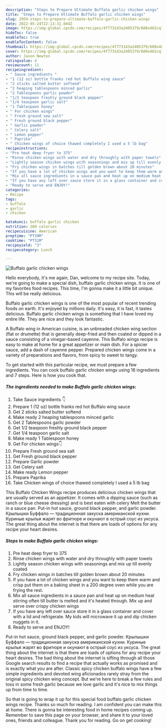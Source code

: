 ```yaml
---
description: "Steps to Prepare Ultimate Buffalo garlic chicken wings"
title: "Steps to Prepare Ultimate Buffalo garlic chicken wings"
slug: 2959-steps-to-prepare-ultimate-buffalo-garlic-chicken-wings
date: 2022-05-24T22:13:31.044Z
image: https://img-global.cpcdn.com/recipes/4f773143a2405379/680x482cq70/buffalo-garlic-chicken-wings-recipe-main-photo.jpg
hideToc: false
enableToc: true
enableTocContent: false
thumbnail: https://img-global.cpcdn.com/recipes/4f773143a2405379/680x482cq70/buffalo-garlic-chicken-wings-recipe-main-photo.jpg
cover: https://img-global.cpcdn.com/recipes/4f773143a2405379/680x482cq70/buffalo-garlic-chicken-wings-recipe-main-photo.jpg
author: Jason Newton
ratingvalue: 4
reviewcount: 11
recipeingredient:
- " Sauce ingredients "
- "1 (12 oz) bottle franks red hot Buffalo wing sauce"
- "2 sticks salted butter softend"
- "2 heaping tablespoons minced garlic"
- "2 Tablespoons garlic powder"
- "1/2 teaspoon freshly ground black pepper"
- "1/4 teaspoon garlic salt"
- "1 Tablespoon honey"
- " For chicken wings"
- " Fresh ground sea salt"
- " Fresh ground black pepper"
- " Garlic powder"
- " Celery salt"
- " Lemon pepper"
- " Paprika"
- " Chicken wings of choice thawed completely I used a 5 lb bag"
recipeinstructions:
- "Pre heat deep fryer to 375"
- "Rinse chicken wings with water and dry throughly with paper towels"
- "Lightly season chicken wings with seasonings and mix up till evenly coated"
- "Fry chicken wings in batches till golden brown about 20 minutes"
- "If you have a lot of chicken wings and you want to keep them warm and crisp put them on a baking sheet in a 200 degree oven while you are frying the rest."
- "Mix all sauce ingredients in a sauce pan and heat up on medium heat stirring often till butter is melted and it&#39;s heated through. Mix up and serve over crispy chicken wings"
- "If you have any left over sauce store it in a glass container and cover with a lid and refrigerate. My kids will microwave it up and dip chicken nuggets in it."
- "Ready to serve and ENJOY!"
categories:
- Recipe
tags:
- buffalo
- garlic
- chicken

katakunci: buffalo garlic chicken 
nutrition: 269 calories
recipecuisine: American
preptime: "PT39M"
cooktime: "PT31M"
recipeyield: "3"
recipecategory: Lunch

---
```



![Buffalo garlic chicken wings](https://img-global.cpcdn.com/recipes/4f773143a2405379/680x482cq70/buffalo-garlic-chicken-wings-recipe-main-photo.jpg)

Hello everybody, it's me again, Dan, welcome to my recipe site. Today, we're going to make a special dish, buffalo garlic chicken wings. It is one of my favorites food recipes. This time, I'm gonna make it a little bit unique. This will be really delicious.

Buffalo garlic chicken wings is one of the most popular of recent trending foods on earth. It's enjoyed by millions daily. It's easy, it is fast, it tastes delicious. Buffalo garlic chicken wings is something that I have loved my entire life. They are nice and they look fantastic.

A Buffalo wing in American cuisine, is an unbreaded chicken wing section (flat or drumette) that is generally deep-fried and then coated or dipped in a sauce consisting of a vinegar-based cayenne. This Buffalo wings recipe is easy to make at home for a great appetizer or main dish. For a spicier sauce, add a dash of cayenne pepper. Prepared chicken wings come in a variety of preparations and flavors, from spicy to sweet to tangy.


To get started with this particular recipe, we must prepare a few ingredients. You can cook buffalo garlic chicken wings using 16 ingredients and 7 steps. Here is how you cook that.

<!--inarticleads1-->

##### The ingredients needed to make Buffalo garlic chicken wings:

1. Take  Sauce ingredients 👇
1. Prepare 1 (12 oz) bottle franks red hot Buffalo wing sauce
1. Get 2 sticks salted butter softend
1. Make ready 2 heaping tablespoons minced garlic
1. Get 2 Tablespoons garlic powder
1. Get 1/2 teaspoon freshly ground black pepper
1. Get 1/4 teaspoon garlic salt
1. Make ready 1 Tablespoon honey
1. Get  For chicken wings👇
1. Prepare  Fresh ground sea salt
1. Get  Fresh ground black pepper
1. Prepare  Garlic powder
1. Get  Celery salt
1. Make ready  Lemon pepper
1. Prepare  Paprika
1. Take  Chicken wings of choice thawed completely I used a 5 lb bag


This Buffalo Chicken Wings recipe produces delicious chicken wings that are usually served as an appetizer. It comes with a dipping sauce (such as ranch or blue cheese dressing) and is best eaten with celery Melt the butter in a sauce pan. Put-in hot sauce, ground black pepper, and garlic powder. Крылышки Буффало — традиционная закуска американской кухни. Куриные крылья жарят во фритюре и окунают в острый соус из уксуса. The great thing about the internet is that there are loads of options for any recipe your heart desires. 

<!--inarticleads2-->

##### Steps to make Buffalo garlic chicken wings:

1. Pre heat deep fryer to 375
1. Rinse chicken wings with water and dry throughly with paper towels
1. Lightly season chicken wings with seasonings and mix up till evenly coated
1. Fry chicken wings in batches till golden brown about 20 minutes
1. If you have a lot of chicken wings and you want to keep them warm and crisp put them on a baking sheet in a 200 degree oven while you are frying the rest.
1. Mix all sauce ingredients in a sauce pan and heat up on medium heat stirring often till butter is melted and it&#39;s heated through. Mix up and serve over crispy chicken wings
1. If you have any left over sauce store it in a glass container and cover with a lid and refrigerate. My kids will microwave it up and dip chicken nuggets in it.
1. Ready to serve and ENJOY!

Put-in hot sauce, ground black pepper, and garlic powder. Крылышки Буффало — традиционная закуска американской кухни. Куриные крылья жарят во фритюре и окунают в острый соус из уксуса. The great thing about the internet is that there are loads of options for any recipe your heart desires. The bad thing about the internet is sifting through all those Google search results to find a recipe that actually works as promised and is exactly what you are after. Classic spicy chicken buffalo wings have a few simple ingredients and devoted wing aficionados rarely stray from the original spicy chicken wing concept. But we&#39;re here to break a few rules and toss in some fresh garlic because we love garlic and it&#39;s nice to mix things up from time to time. 

So that is going to wrap it up for this special food buffalo garlic chicken wings recipe. Thanks so much for reading. I am confident you can make this at home. There is gonna be interesting food in home recipes coming up. Remember to save this page on your browser, and share it to your loved ones, friends and colleague. Thank you for reading. Go on get cooking!
